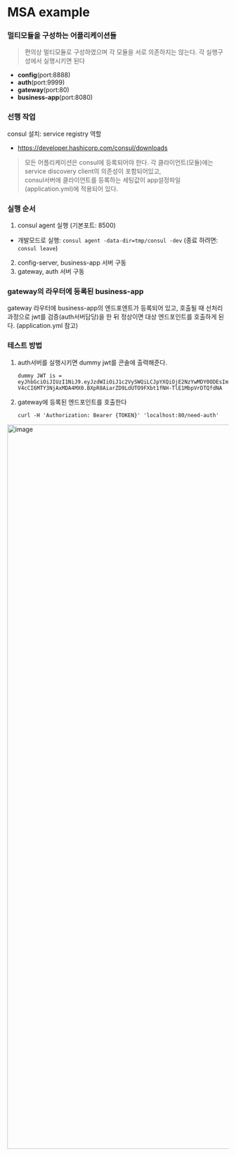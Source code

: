 # MSA example

### 멀티모듈을 구성하는 어플리케이션들
> 편의상 멀티모듈로 구성하였으며 각 모듈을 서로 의존하지는 않는다. 각 실행구성에서 실행시키면 된다

- **config**(port:8888)
- **auth**(port:9999)
- **gateway**(port:80)
- **business-app**(port:8080)

### 선행 작업
consul 설치: service registry 역할
* https://developer.hashicorp.com/consul/downloads

> 모든 어플리케이션은 consul에 등록되어야 한다.
> 각 클라이언트(모듈)에는 service discovery client의 의존성이 포함되어있고,  
> consul서버에 클라이언트를 등록하는 세팅값이 app설정파일(application.yml)에 적용되어 있다.

### 실행 순서
1. consul agent 실행 (기본포트: 8500)
  - 개발모드로 실행: `consul agent -data-dir=tmp/consul -dev` (종료 하려면: `consul leave`)
2. config-server, business-app 서버 구동
3. gateway, auth 서버 구동

### gateway의 라우터에 등록된 business-app
gateway 라우터에 business-app의 엔드포엔트가 등록되어 있고, 호출될 때 선처리 과정으로 jwt를 검증(auth서버담당)을 한 뒤 정상이면 대상 엔드포인트를 호출하게 된다.
(application.yml 참고)


### 테스트 방법
1. auth서버를 실행시키면 dummy jwt를 콘솔에 출력해준다.

    `dummy JWT is = eyJhbGciOiJIUzI1NiJ9.eyJzdWIiOiJ1c2VySWQiLCJpYXQiOjE2NzYwMDY0ODEsImV4cCI6MTY3NjAxMDA4MX0.BXpR8AiarZD9LdUTO9FXbt1fNH-TlE1MbpVrDTQfdNA
`

2. gateway에 등록된 엔드포인트를 호출한다

    ``` curl -H 'Authorization: Bearer {TOKEN}' 'localhost:80/need-auth' ```

<img width="1647" alt="image" src="https://user-images.githubusercontent.com/119831160/218009582-7ec19369-a06f-4134-ad00-004aec393025.png">

